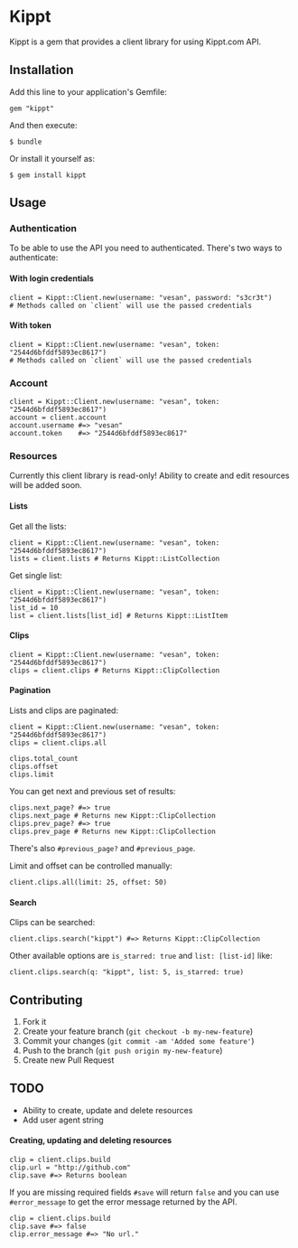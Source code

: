 # Kippt

Kippt is a gem that provides a client library for using Kippt.com API.

## Installation

Add this line to your application's Gemfile:

    gem "kippt"

And then execute:

    $ bundle

Or install it yourself as:

    $ gem install kippt

## Usage

### Authentication

To be able to use the API you need to authenticated. There's two ways to authenticate:

#### With login credentials

    client = Kippt::Client.new(username: "vesan", password: "s3cr3t")
    # Methods called on `client` will use the passed credentials

#### With token

    client = Kippt::Client.new(username: "vesan", token: "2544d6bfddf5893ec8617")
    # Methods called on `client` will use the passed credentials

### Account

    client = Kippt::Client.new(username: "vesan", token: "2544d6bfddf5893ec8617")
    account = client.account
    account.username #=> "vesan"
    account.token    #=> "2544d6bfddf5893ec8617"

### Resources

Currently this client library is read-only! Ability to create and edit
resources will be added soon.

#### Lists

Get all the lists:

    client = Kippt::Client.new(username: "vesan", token: "2544d6bfddf5893ec8617")
    lists = client.lists # Returns Kippt::ListCollection

Get single list:

    client = Kippt::Client.new(username: "vesan", token: "2544d6bfddf5893ec8617")
    list_id = 10
    list = client.lists[list_id] # Returns Kippt::ListItem

#### Clips

    client = Kippt::Client.new(username: "vesan", token: "2544d6bfddf5893ec8617")
    clips = client.clips # Returns Kippt::ClipCollection

#### Pagination

Lists and clips are paginated:

    client = Kippt::Client.new(username: "vesan", token: "2544d6bfddf5893ec8617")
    clips = client.clips.all

    clips.total_count
    clips.offset
    clips.limit

You can get next and previous set of results:

    clips.next_page? #=> true
    clips.next_page # Returns new Kippt::ClipCollection
    clips.prev_page? #=> true
    clips.prev_page # Returns new Kippt::ClipCollection

There's also `#previous_page?` and `#previous_page`.

Limit and offset can be controlled manually:

    client.clips.all(limit: 25, offset: 50)

#### Search

Clips can be searched:

    client.clips.search("kippt") #=> Returns Kippt::ClipCollection

Other available options are `is_starred: true` and `list: [list-id]` like:

    client.clips.search(q: "kippt", list: 5, is_starred: true)

## Contributing

1. Fork it
2. Create your feature branch (`git checkout -b my-new-feature`)
3. Commit your changes (`git commit -am 'Added some feature'`)
4. Push to the branch (`git push origin my-new-feature`)
5. Create new Pull Request

## TODO

* Ability to create, update and delete resources
* Add user agent string

#### Creating, updating and deleting resources

    clip = client.clips.build
    clip.url = "http://github.com"
    clip.save #=> Returns boolean

If you are missing required fields `#save` will return `false` and you can use 
`#error_message` to get the error message returned by the API.

    clip = client.clips.build
    clip.save #=> false
    clip.error_message #=> "No url."

